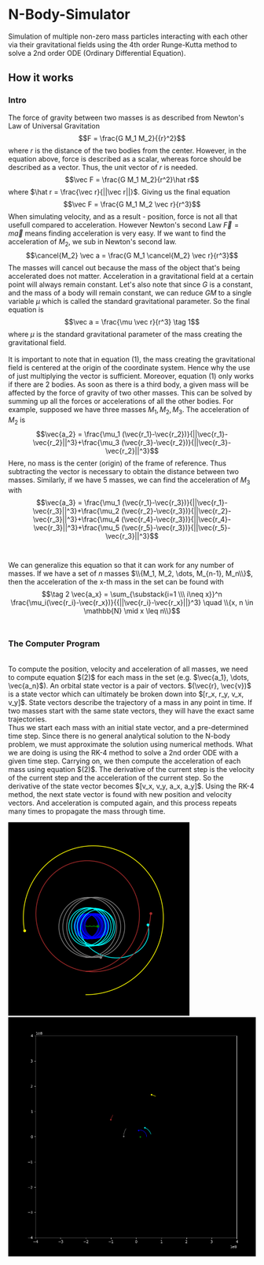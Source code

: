 # N-Body-Simulator
Simulation of multiple non-zero mass particles interacting with each other via their gravitational fields using the 4th order Runge-Kutta method to solve a 2nd order ODE (Ordinary Differential Equation).

## How it works
### Intro
The force of gravity between two masses is as described from Newton's Law of Universal Gravitation $$F = \frac{G M_1 M_2}{{r}^2}$$ where $r$ is the distance of the two bodies from the center.
However, in the equation above, force is described as a scalar, whereas force should be described as a vector. Thus, the unit vector of $r$ is needed.
$$\vec F = \frac{G M_1 M_2}{r^2}\hat r$$ where $\hat r = \frac{\vec r}{||\vec r||}$.
Giving us the final equation $$\vec F = \frac{G M_1 M_2 \vec r}{r^3}$$
When simulating velocity, and as a result - position, force is not all that usefull compared to acceleration. However Newton's second Law $\vec F=m\vec a$ means finding acceleration is very easy. If we want to find the acceleration of $M_2$, we sub in Newton's second law.
$$\cancel{M_2} \vec a = \frac{G M_1 \cancel{M_2} \vec r}{r^3}$$
The masses will cancel out because the mass of the object that's being accelerated does not matter. Acceleration in a gravitational field at a certain point will always remain constant. Let's also note that since $G$ is a constant, and the mass of a body will remain constant, we can reduce $GM$ to a single variable $\mu$ which is called the standard gravitational parameter.
So the final equation is $$\vec a = \frac{\mu \vec r}{r^3} \tag 1$$ where $\mu$ is the standard gravitational parameter of the mass creating the gravitational field.
<br/>
<br/>
It is important to note that in equation $(1)$, the mass creating the gravitational field is centered at the origin of the coordinate system. Hence why the use of just multiplying the vector is sufficient. Moreover, equation $(1)$ only works if there are 2 bodies. As soon as there is a third body, a given mass will be affected by the force of gravity of two other masses. This can be solved by summing up all the forces or accelerations of all the other bodies. For example, supposed we have three masses $M_1, M_2, M_3$. The acceleration of $M_2$ is $$\vec{a_2} = \frac{\mu_1 (\vec{r_1}-\vec{r_2})}{||\vec{r_1}-\vec{r_2}||^3}+\frac{\mu_3 (\vec{r_3}-\vec{r_2})}{||\vec{r_3}-\vec{r_2}||^3}$$ Here, no mass is the center (origin) of the frame of reference. Thus subtracting the vector is necessary to obtain the distance between two masses. Similarly, if we have 5 masses, we can find the acceleration of $M_3$ with
$$\vec{a_3} = \frac{\mu_1 (\vec{r_1}-\vec{r_3})}{||\vec{r_1}-\vec{r_3}||^3}+\frac{\mu_2 (\vec{r_2}-\vec{r_3})}{||\vec{r_2}-\vec{r_3}||^3}+\frac{\mu_4 (\vec{r_4}-\vec{r_3})}{||\vec{r_4}-\vec{r_3}||^3}+\frac{\mu_5 (\vec{r_5}-\vec{r_3})}{||\vec{r_5}-\vec{r_3}||^3}$$
<br/>
<br/>
We can generalize this equation so that it can work for any number of masses. If we have a set of $n$ masses $\\{M_1, M_2, \dots, M_{n-1}, M_n\\}$, then the acceleration of the x-th mass in the set can be found with $$\tag 2 \vec{a_x} = \sum_{\substack{i=1 \\\ i\neq x}}^n \frac{\mu_i(\vec{r_i}-\vec{r_x})}{{||\vec{r_i}-\vec{r_x}||}^3} \quad \\{x, n \in \mathbb{N} \mid x \leq n\\}$$
<br/>
### The Computer Program
<br/>
To compute the position, velocity and acceleration of all masses, we need to compute equation $(2)$ for each mass in the set (e.g. $\vec{a_1}, \dots, \vec{a_n}$). An orbital state vector is a pair of vectors. $(\vec{r}, \vec{v})$ is a state vector which can ultimately be broken down into $[r_x, r_y, v_x, v_y]$. State vectors describe the trajectory of a mass in any point in time. If two masses start with the same state vectors, they will have the exact same trajectories. 
<br/>
Thus we start each mass with an initial state vector, and a pre-determined time step. Since there is no general analytical solution to the N-body problem, we must approximate the solution using numerical methods. What we are doing is using the RK-4 method to solve a 2nd order ODE with a given time step. Carrying on, we then compute the acceleration of each mass using equation $(2)$. The derivative of the current step is the velocity of the current step and the acceleration of the current step. So the derivative of the state vector becomes $[v_x, v_y, a_x, a_y]$. Using the RK-4 method, the next state vector is found with new position and velocity vectors. And acceleration is computed again, and this process repeats many times to propagate the mass through time.

![Alt text](sample2.png)
![Alt text](sample1.png)
